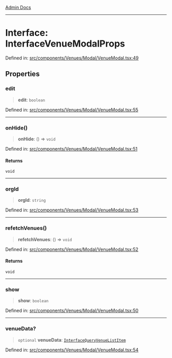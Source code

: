 [Admin Docs](/)

***

# Interface: InterfaceVenueModalProps

Defined in: [src/components/Venues/Modal/VenueModal.tsx:49](https://github.com/PalisadoesFoundation/talawa-admin/blob/main/src/components/Venues/Modal/VenueModal.tsx#L49)

## Properties

### edit

> **edit**: `boolean`

Defined in: [src/components/Venues/Modal/VenueModal.tsx:55](https://github.com/PalisadoesFoundation/talawa-admin/blob/main/src/components/Venues/Modal/VenueModal.tsx#L55)

***

### onHide()

> **onHide**: () => `void`

Defined in: [src/components/Venues/Modal/VenueModal.tsx:51](https://github.com/PalisadoesFoundation/talawa-admin/blob/main/src/components/Venues/Modal/VenueModal.tsx#L51)

#### Returns

`void`

***

### orgId

> **orgId**: `string`

Defined in: [src/components/Venues/Modal/VenueModal.tsx:53](https://github.com/PalisadoesFoundation/talawa-admin/blob/main/src/components/Venues/Modal/VenueModal.tsx#L53)

***

### refetchVenues()

> **refetchVenues**: () => `void`

Defined in: [src/components/Venues/Modal/VenueModal.tsx:52](https://github.com/PalisadoesFoundation/talawa-admin/blob/main/src/components/Venues/Modal/VenueModal.tsx#L52)

#### Returns

`void`

***

### show

> **show**: `boolean`

Defined in: [src/components/Venues/Modal/VenueModal.tsx:50](https://github.com/PalisadoesFoundation/talawa-admin/blob/main/src/components/Venues/Modal/VenueModal.tsx#L50)

***

### venueData?

> `optional` **venueData**: [`InterfaceQueryVenueListItem`](utils\interfaces\README\interfaces\InterfaceQueryVenueListItem.md)

Defined in: [src/components/Venues/Modal/VenueModal.tsx:54](https://github.com/PalisadoesFoundation/talawa-admin/blob/main/src/components/Venues/Modal/VenueModal.tsx#L54)
